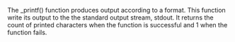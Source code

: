The _printf() function produces output according to a format. This function write its output to the the standard output stream, stdout. It returns the count of printed characters when the function is successful and 1 when the function fails.
